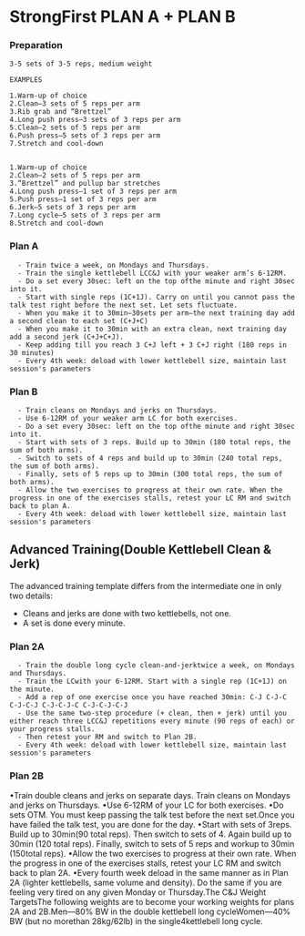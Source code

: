 # StrongFirst PLAN A + PLAN B


### Preparation
```
3-5 sets of 3-5 reps, medium weight

EXAMPLES

1.Warm-up of choice
2.Clean—3 sets of 5 reps per arm
3.Rib grab and “Brettzel”
4.Long push press—3 sets of 3 reps per arm
5.Clean—2 sets of 5 reps per arm 
6.Push press—5 sets of 3 reps per arm
7.Stretch and cool-down


1.Warm-up of choice
2.Clean—2 sets of 5 reps per arm
3.“Brettzel” and pullup bar stretches
4.Long push press—1 set of 3 reps per arm
5.Push press—1 set of 3 reps per arm
6.Jerk—5 sets of 3 reps per arm
7.Long cycle—5 sets of 3 reps per arm
8.Stretch and cool-down
```

### Plan A

```
  - Train twice a week, on Mondays and Thursdays.
  - Train the single kettlebell LCC&J with your weaker arm’s 6-12RM.
  - Do a set every 30sec: left on the top ofthe minute and right 30sec into it.
  - Start with single reps (1C+1J). Carry on until you cannot pass the talk test right before the next set. Let sets fluctuate.
  - When you make it to 30min—30sets per arm—the next training day add a second clean to each set (C+J+C)
  - When you make it to 30min with an extra clean, next training day add a second jerk (C+J+C+J).
  - Keep adding till you reach 3 C+J left + 3 C+J right (180 reps in 30 minutes)
  - Every 4th week: deload with lower kettlebell size, maintain last session's parameters
```

### Plan B
```
  - Train cleans on Mondays and jerks on Thursdays.
  - Use 6-12RM of your weaker arm LC for both exercises.
  - Do a set every 30sec: left on the top ofthe minute and right 30sec into it.
  - Start with sets of 3 reps. Build up to 30min (180 total reps, the sum of both arms).
  - Switch to sets of 4 reps and build up to 30min (240 total reps, the sum of both arms).
  - Finally, sets of 5 reps up to 30min (300 total reps, the sum of both arms). 
  - Allow the two exercises to progress at their own rate. When the progress in one of the exercises stalls, retest your LC RM and switch back to plan A. 
  - Every 4th week: deload with lower kettlebell size, maintain last session's parameters
```

## Advanced Training(Double Kettlebell Clean & Jerk)

The advanced training template differs from the intermediate one in only two details: 
 
 - Cleans and jerks are done with two kettlebells, not one.
 - A set is done every minute.

### Plan 2A

```
  - Train the double long cycle clean-and-jerktwice a week, on Mondays and Thursdays.
  - Train the LCwith your 6-12RM. Start with a single rep (1C+1J) on the minute.
  - Add a rep of one exercise once you have reached 30min: C-J C-J-C C-J-C-J C-J-C-J-C C-J-C-J-C-J
  - Use the same two-step procedure (+ clean, then + jerk) until you either reach three LCC&J repetitions every minute (90 reps of each) or your progress stalls.
  - Then retest your RM and switch to Plan 2B.
  - Every 4th week: deload with lower kettlebell size, maintain last session's parameters
```

### Plan 2B
•Train double cleans and jerks on separate days. Train cleans on Mondays and jerks on Thursdays.
•Use 6-12RM of your LC for both exercises.
•Do sets OTM. You must keep passing the talk test before the next set.Once you have failed the talk test, you are done for the day.
•Start with sets of 3reps. Build up to 30min(90 total reps). Then switch to sets of 4. Again build up to 30min (120 total reps). Finally, switch to sets of 5 reps and workup to 30min (150total reps). 
•Allow the two exercises to progress at their own rate. When the progress in one of the exercises stalls, retest your LC RM and switch back to plan 2A. 
•Every fourth week deload in the same manner as in Plan 2A (lighter kettlebells, same volume and density). Do the same if you are feeling very tired on any given Monday or Thursday.The C&J Weight TargetsThe following weights are to become your working weights for plans 2A and 2B.Men—80% BW in the double kettlebell long cycleWomen—40% BW (but no morethan 28kg/62lb) in the single4kettlebell long cycle.
